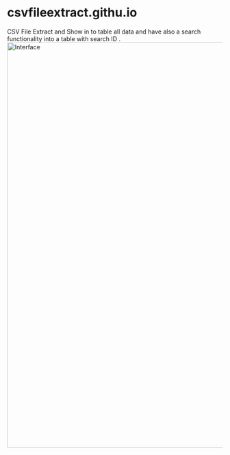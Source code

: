 # csvfileextract.githu.io
CSV File Extract and Show in to table all data and have also a search functionality into a table with search ID .
<img width="946" alt="Interface" src="https://github.com/Dilawarkhaninfo/csvfileextract.githu.io/assets/130894444/6830b064-608d-4bbe-8ee6-3c241985a1f2">
